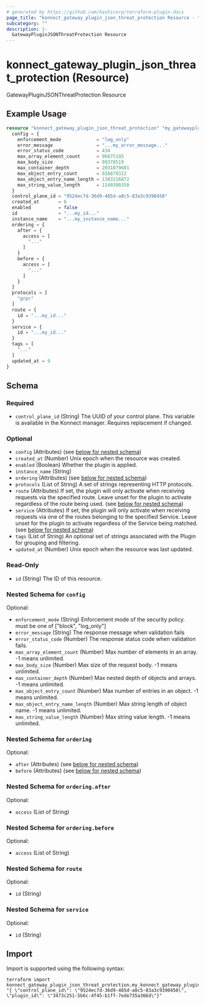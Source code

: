 ```yaml
---
# generated by https://github.com/hashicorp/terraform-plugin-docs
page_title: "konnect_gateway_plugin_json_threat_protection Resource - terraform-provider-konnect"
subcategory: ""
description: |-
  GatewayPluginJSONThreatProtection Resource
---
```


# konnect_gateway_plugin_json_threat_protection (Resource)

GatewayPluginJSONThreatProtection Resource

## Example Usage

```terraform
resource "konnect_gateway_plugin_json_threat_protection" "my_gatewaypluginjsonthreatprotection" {
  config = {
    enforcement_mode             = "log_only"
    error_message                = "...my_error_message..."
    error_status_code            = 434
    max_array_element_count      = 96675195
    max_body_size                = 99378519
    max_container_depth          = 2031079601
    max_object_entry_count       = 916870322
    max_object_entry_name_length = 1383216872
    max_string_value_length      = 1149380350
  }
  control_plane_id = "9524ec7d-36d9-465d-a8c5-83a3c9390458"
  created_at       = 6
  enabled          = false
  id               = "...my_id..."
  instance_name    = "...my_instance_name..."
  ordering = {
    after = {
      access = [
        "..."
      ]
    }
    before = {
      access = [
        "..."
      ]
    }
  }
  protocols = [
    "grpc"
  ]
  route = {
    id = "...my_id..."
  }
  service = {
    id = "...my_id..."
  }
  tags = [
    "..."
  ]
  updated_at = 9
}
```

<!-- schema generated by tfplugindocs -->
## Schema

### Required

- `control_plane_id` (String) The UUID of your control plane. This variable is available in the Konnect manager. Requires replacement if changed.

### Optional

- `config` (Attributes) (see [below for nested schema](#nestedatt--config))
- `created_at` (Number) Unix epoch when the resource was created.
- `enabled` (Boolean) Whether the plugin is applied.
- `instance_name` (String)
- `ordering` (Attributes) (see [below for nested schema](#nestedatt--ordering))
- `protocols` (List of String) A set of strings representing HTTP protocols.
- `route` (Attributes) If set, the plugin will only activate when receiving requests via the specified route. Leave unset for the plugin to activate regardless of the route being used. (see [below for nested schema](#nestedatt--route))
- `service` (Attributes) If set, the plugin will only activate when receiving requests via one of the routes belonging to the specified Service. Leave unset for the plugin to activate regardless of the Service being matched. (see [below for nested schema](#nestedatt--service))
- `tags` (List of String) An optional set of strings associated with the Plugin for grouping and filtering.
- `updated_at` (Number) Unix epoch when the resource was last updated.

### Read-Only

- `id` (String) The ID of this resource.

<a id="nestedatt--config"></a>
### Nested Schema for `config`

Optional:

- `enforcement_mode` (String) Enforcement mode of the security policy. must be one of ["block", "log_only"]
- `error_message` (String) The response message when validation fails
- `error_status_code` (Number) The response status code when validation fails.
- `max_array_element_count` (Number) Max number of elements in an array. -1 means unlimited.
- `max_body_size` (Number) Max size of the request body. -1 means unlimited.
- `max_container_depth` (Number) Max nested depth of objects and arrays. -1 means unlimited.
- `max_object_entry_count` (Number) Max number of entries in an object. -1 means unlimited.
- `max_object_entry_name_length` (Number) Max string length of object name. -1 means unlimited.
- `max_string_value_length` (Number) Max string value length. -1 means unlimited.


<a id="nestedatt--ordering"></a>
### Nested Schema for `ordering`

Optional:

- `after` (Attributes) (see [below for nested schema](#nestedatt--ordering--after))
- `before` (Attributes) (see [below for nested schema](#nestedatt--ordering--before))

<a id="nestedatt--ordering--after"></a>
### Nested Schema for `ordering.after`

Optional:

- `access` (List of String)


<a id="nestedatt--ordering--before"></a>
### Nested Schema for `ordering.before`

Optional:

- `access` (List of String)



<a id="nestedatt--route"></a>
### Nested Schema for `route`

Optional:

- `id` (String)


<a id="nestedatt--service"></a>
### Nested Schema for `service`

Optional:

- `id` (String)

## Import

Import is supported using the following syntax:

```shell
terraform import konnect_gateway_plugin_json_threat_protection.my_konnect_gateway_plugin_json_threat_protection "{ \"control_plane_id\": \"9524ec7d-36d9-465d-a8c5-83a3c9390458\",  \"plugin_id\": \"3473c251-5b6c-4f45-b1ff-7ede735a366d\"}"
```
